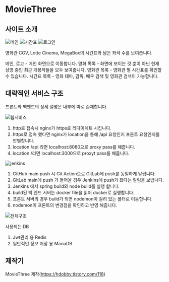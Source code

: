 # MovieThree
## 사이트 소개
![메인](https://github.com/Hangeulkim/MovieThree/assets/41067036/bae4cae2-ffca-4c08-8f2a-0bf5be1d860f)
![시간표](https://github.com/Hangeulkim/MovieThree/assets/41067036/e9a1429e-8624-4ed9-98c4-3df4dd7d97de)
![로그인](https://github.com/Hangeulkim/MovieThree/assets/41067036/d79f367e-fa14-4ed8-a41b-ad0b4144b592)

영화관 CGV, Lotte Cinema, MegaBox의 시간표와 남은 좌석 수를 보여줍니다.

메인, 로고 - 메인 화면으로 이동합니다.
영화 목록 - 화면에 보이는 것 뿐이 아닌 현재 상영 중인 최근 개봉작들을 모두 보여줍니다.
영화관 목록 - 영화관 별 시간표를 확인할 수 있습니다.
시간표 목록 - 영화 테마, 감독, 배우 검색 및 영화관 검색이 가능합니다.

## 대략적인 서비스 구조
프론트와 백엔드의 상세 설명은 내부에 따로 존재합니다.

![웹서비스](https://github.com/Hangeulkim/MovieThree/assets/41067036/cae4398b-c330-4090-aa90-c25067f88085)
1. http로 접속시 nginx가 https로 리다이렉트 시킵니다.
2. https로 접속 했다면 nginx가 location을 통해 /api 요청인지 프론트 요청인지를 판별합니다.
3. location /api 라면 localhost:8080으로 proxy pass를 해줍니다.
4. location /라면 localhost:3000으로 proxyt pass를 해줍니다.

![jenkins](https://github.com/Hangeulkim/MovieThree/assets/41067036/a84c6411-f9bd-4619-9531-855d5bc062a0)
1. GitHub main push 시 Git Action으로 GitLab에 push를 동일하게 날립니다.
2. GitLab main에 push 가 들어올 경우 Jenkins에 push가 왔다는 알림을 보냅니다.
3. Jenkins 에서 spring build와 node build를 실행 합니다.
4. build된 백 엔드 서버는 docker file을 읽어 docker로 실행합니다.
5. 프론트 서버의 경우 build가 되면 nodemon이 걸려 있는 폴더로 이동합니다.
6. nodemon이 프론트의 변경점을 확인하고 반영 해줍니다.

![전체구조](https://github.com/Hangeulkim/MovieThree/assets/41067036/db536330-f89b-40d1-a5b9-f7352324a270)

사용되는 DB
1. Jwt관리 용 Redis
2. 일반적인 정보 저장 용 MariaDB

## 제작기
MovieThree 제작(https://hdobby.tistory.com/118)
